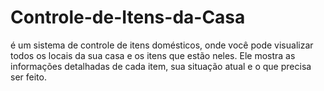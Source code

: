 # Controle-de-Itens-da-Casa
é um sistema de controle de itens domésticos, onde você pode visualizar todos os locais da sua casa e os itens que estão neles. Ele mostra as informações detalhadas de cada item, sua situação atual e o que precisa ser feito. 
